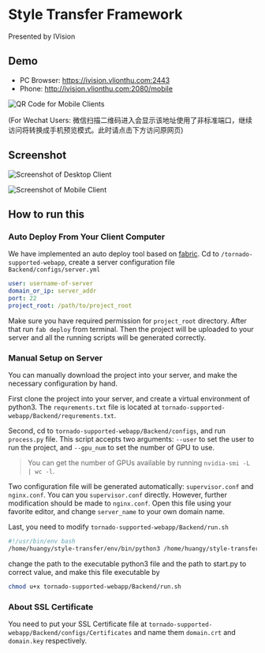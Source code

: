 # Style Transfer Framework

Presented by IVision

## Demo

- PC Browser: https://ivision.vlionthu.com:2443
- Phone: http://ivision.vlionthu.com:2080/mobile

![QR Code for Mobile Clients](https://raw.githubusercontent.com/huangy10/style-transfer/master/images/qr.jpg)

(For Wechat Users: 微信扫描二维码进入会显示该地址使用了非标准端口，继续访问将转换成手机预览模式。此时请点击下方访问原网页)

## Screenshot

![Screenshot of Desktop Client](https://raw.githubusercontent.com/huangy10/style-transfer/master/images/screenshot_desktop.png)

![Screenshot of Mobile Client](https://raw.githubusercontent.com/huangy10/style-transfer/master/images/screenshot_mobile.png)

## How to run this

### Auto Deploy From Your Client Computer

We have implemented an auto deploy tool based on [fabric](http://www.fabfile.org). Cd to `/tornado-supported-webapp`, create a server configuration file `Backend/configs/server.yml`

```yaml
user: username-of-server
domain_or_ip: server_addr
port: 22
project_root: /path/to/project_root
```

Make sure you have required permission for `project_root` directory.  After that run `fab deploy` from terminal. Then the project will be uploaded to your server and all the running scripts will be generated correctly. 

### Manual Setup on Server

You can manually download the project into your server, and make the necessary configuration by hand. 

First clone the project into your server, and create a virtual environment  of python3. The `requrements.txt` file is located at `tornado-supported-webapp/Backend/requrements.txt`. 

Second, cd to `tornado-supported-webapp/Backend/configs`, and run `process.py` file. This script accepts two arguments: `--user`  to set the user to run the project, and `--gpu_num` to set the number of GPU to use. 

> You can get the number of GPUs available by running `nvidia-smi -L | wc -l`. 

Two configuration file will be generated automatically: `supervisor.conf` and `nginx.conf`. You can you `supervisor.conf` directly. However, further modification should be made to `nginx.conf`. Open this file using your favorite editor, and change `server_name` to your own domain name. 

Last, you need to modify `tornado-supported-webapp/Backend/run.sh`

```bash
#!/usr/bin/env bash
/home/huangy/style-transfer/env/bin/python3 /home/huangy/style-transfer/style-transfer/tornado-supported-webapp/Backend/start.py --cuda=true "$@"
```

change the path to the executable python3 file and the path to start.py to correct value, and make this file executable by

```bash
chmod u+x tornado-supported-webapp/Backend/run.sh
```

### About SSL Certificate

You need to put your SSL Certificate file at `tornado-supported-webapp/Backend/configs/Certificates` and name them `domain.crt` and `domain.key` respectively.

